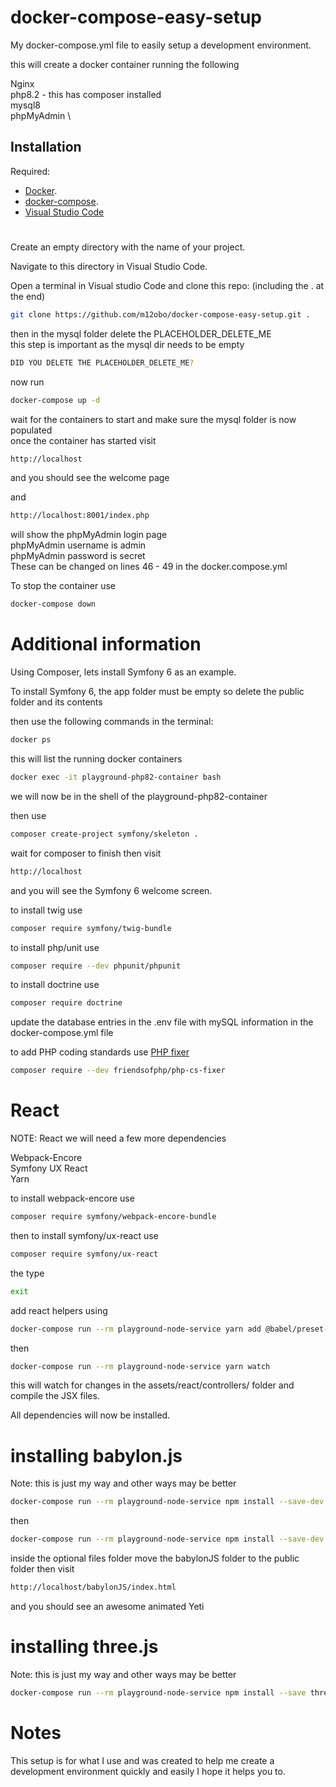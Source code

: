 
# docker-compose-easy-setup

My docker-compose.yml file to easily setup a development environment.

this will create a docker container running the following

Nginx \
php8.2 - this has composer installed \
mysql8 \
phpMyAdmin \

## Installation

Required:
- [Docker](https://docs.docker.com/engine/install/).
- [docker-compose](https://docs.docker.com/compose/install/).
- [Visual Studio Code](https://code.visualstudio.com)

# 
Create an empty directory with the name of your project.

Navigate to this directory in Visual Studio Code.

Open a terminal in Visual studio Code and clone this repo: (including the . at the end)

```bash
git clone https://github.com/m12obo/docker-compose-easy-setup.git .
```
then in the mysql folder delete the PLACEHOLDER_DELETE_ME\
this step is important as the mysql dir needs to be empty

```bash
DID YOU DELETE THE PLACEHOLDER_DELETE_ME?
```
now run 

```bash
docker-compose up -d
```

wait for the containers to start and make sure the mysql folder is now populated\
once the container has started visit 

```bash
http://localhost
```
and you should see the welcome page

and 

```bash
http://localhost:8001/index.php
```
will show the phpMyAdmin login page\
phpMyAdmin username is admin\
phpMyAdmin password is secret\
These can be changed on lines 46 - 49 in the docker.compose.yml

To stop the container use

```bash
docker-compose down
```

# Additional information 

Using Composer, lets install Symfony 6 as an example.

To install Symfony 6, the app folder must be empty so delete the public folder and its contents

then use the following commands in the terminal:

```bash
docker ps
```
this will list the running docker containers

```bash 
docker exec -it playground-php82-container bash
```

we will now be in the shell of the playground-php82-container

then use 

```bash 
composer create-project symfony/skeleton .
```

wait for composer to finish then visit 

```bash
http://localhost
```

and you will see the Symfony 6 welcome screen.


to install twig use 

```bash 
composer require symfony/twig-bundle
```

to install php/unit use 

```bash 
composer require --dev phpunit/phpunit
```

to install doctrine use

```bash 
composer require doctrine
```
 update the database entries in the .env file with mySQL information in the\
 docker-compose.yml file

 to add PHP coding standards use [PHP fixer](https://github.com/PHP-CS-Fixer/PHP-CS-Fixer)

 ```bash
 composer require --dev friendsofphp/php-cs-fixer
 ```

# React

NOTE: React we will need a few more dependencies

Webpack-Encore\
Symfony UX React\
Yarn

to install webpack-encore use

```bash
composer require symfony/webpack-encore-bundle
```

then to install symfony/ux-react use

```bash
composer require symfony/ux-react
```

the type

```bash
exit
```

add react helpers using 

```bash 
docker-compose run --rm playground-node-service yarn add @babel/preset-react --dev --force
```

then

```bash
docker-compose run --rm playground-node-service yarn watch
```

this will watch for changes in the assets/react/controllers/ folder and compile the JSX files.

All dependencies will now be installed.

# installing babylon.js

Note: this is just my way and other ways may be better


```bash
docker-compose run --rm playground-node-service npm install --save-dev @babylonjs/core
```

then

```bash
docker-compose run --rm playground-node-service npm install --save-dev @babylonjs/inspector
```

inside the optional files folder move the babylonJS folder to the public folder then visit

```bash
http://localhost/babylonJS/index.html
```

and you should see an awesome animated Yeti

# installing three.js

Note: this is just my way and other ways may be better


```bash
docker-compose run --rm playground-node-service npm install --save three
```


# Notes

This setup is for what I use and was created to help me create a development environment quickly and easily I hope it helps you to.
